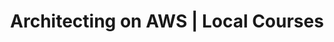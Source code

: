 ---
title: "Architecting on AWS | Local Courses"
draft: false
# page title background image
bg_image: ""
# meta description
description : "Gain a comprehensive overview to AWS fundamentals, architectural design patterns, and how to build cloud solutions during this three day course."
---